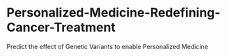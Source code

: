 # Personalized-Medicine-Redefining-Cancer-Treatment
Predict the effect of Genetic Variants to enable Personalized Medicine
